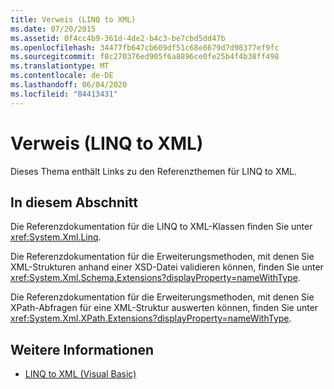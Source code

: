 ```yaml
---
title: Verweis (LINQ to XML)
ms.date: 07/20/2015
ms.assetid: 0f4cc4b9-361d-4de2-b4c3-be7cbd5dd47b
ms.openlocfilehash: 34477fb647cb609df51c68e8679d7d98377ef9fc
ms.sourcegitcommit: f8c270376ed905f6a8896ce0fe25b4f4b38ff498
ms.translationtype: MT
ms.contentlocale: de-DE
ms.lasthandoff: 06/04/2020
ms.locfileid: "84413431"
---
```

# <a name="reference-linq-to-xml"></a>Verweis (LINQ to XML)
Dieses Thema enthält Links zu den Referenzthemen für LINQ to XML.  
  
## <a name="in-this-section"></a>In diesem Abschnitt  
 Die Referenzdokumentation für die LINQ to XML-Klassen finden Sie unter <xref:System.Xml.Linq>.  
  
 Die Referenzdokumentation für die Erweiterungsmethoden, mit denen Sie XML-Strukturen anhand einer XSD-Datei validieren können, finden Sie unter <xref:System.Xml.Schema.Extensions?displayProperty=nameWithType>.  
  
 Die Referenzdokumentation für die Erweiterungsmethoden, mit denen Sie XPath-Abfragen für eine XML-Struktur auswerten können, finden Sie unter <xref:System.Xml.XPath.Extensions?displayProperty=nameWithType>.  
  
## <a name="see-also"></a>Weitere Informationen

- [LINQ to XML (Visual Basic)](linq-to-xml.md)
